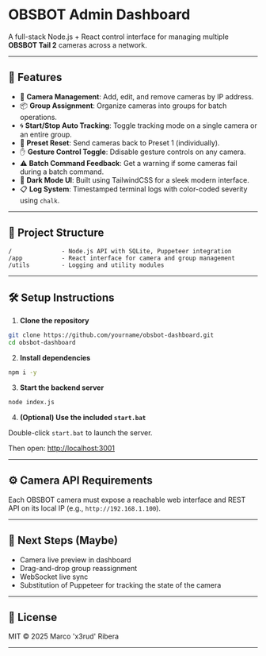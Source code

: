 # OBSBOT Admin Dashboard

A full-stack Node.js + React control interface for managing multiple **OBSBOT Tail 2** cameras across a network.

---

## 🚀 Features

- 🔧 **Camera Management**: Add, edit, and remove cameras by IP address.
- 📦 **Group Assignment**: Organize cameras into groups for batch operations.
- 🌀 **Start/Stop Auto Tracking**: Toggle tracking mode on a single camera or an entire group.
- 🎯 **Preset Reset**: Send cameras back to Preset 1 (individually).
- ✋ **Gesture Control Toggle**: Ddisable gesture controls on any camera.
- ⚠️ **Batch Command Feedback**: Get a warning if some cameras fail during a batch command.
- 🎨 **Dark Mode UI**: Built using TailwindCSS for a sleek modern interface.
- 📋 **Log System**: Timestamped terminal logs with color-coded severity using `chalk`.

---

## 📂 Project Structure

```
/              - Node.js API with SQLite, Puppeteer integration
/app           - React interface for camera and group management
/utils         - Logging and utility modules
```

---

## 🛠 Setup Instructions

1. **Clone the repository**

```bash
git clone https://github.com/yourname/obsbot-dashboard.git
cd obsbot-dashboard
```

2. **Install dependencies**

```bash
npm i -y
```

3. **Start the backend server**

```bash
node index.js
```

4. **(Optional) Use the included `start.bat`**

Double-click `start.bat` to launch the server.

Then open: [http://localhost:3001](http://localhost:3001)

---

## ⚙️ Camera API Requirements

Each OBSBOT camera must expose a reachable web interface and REST API on its local IP (e.g., `http://192.168.1.100`).

---

## 🧪 Next Steps (Maybe)

- Camera live preview in dashboard
- Drag-and-drop group reassignment
- WebSocket live sync
- Substitution of Puppeteer for tracking the state of the camera

---

## 📄 License

MIT © 2025 Marco 'x3rud' Ribera

---
